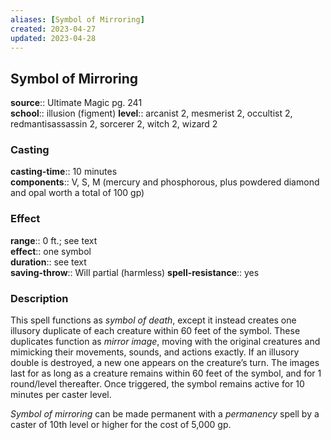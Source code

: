 ```yaml
---
aliases: [Symbol of Mirroring]
created: 2023-04-27
updated: 2023-04-28
---
```


## Symbol of Mirroring

**source**:: Ultimate Magic pg. 241  
**school**:: illusion (figment)
**level**:: arcanist 2, mesmerist 2, occultist 2, redmantisassassin 2, sorcerer 2, witch 2, wizard 2

### Casting

**casting-time**:: 10 minutes  
**components**:: V, S, M (mercury and phosphorous, plus powdered diamond and opal worth a total of 100 gp)

### Effect

**range**:: 0 ft.; see text  
**effect**:: one symbol  
**duration**:: see text  
**saving-throw**:: Will partial (harmless)
**spell-resistance**:: yes

### Description

This spell functions as *symbol of death*, except it instead creates one illusory duplicate of each creature within 60 feet of the symbol. These duplicates function as *mirror image*, moving with the original creatures and mimicking their movements, sounds, and actions exactly. If an illusory double is destroyed, a new one appears on the creature’s turn. The images last for as long as a creature remains within 60 feet of the symbol, and for 1 round/level thereafter. Once triggered, the symbol remains active for 10 minutes per caster level.  
  
*Symbol of mirroring* can be made permanent with a *permanency* spell by a caster of 10th level or higher for the cost of 5,000 gp.
